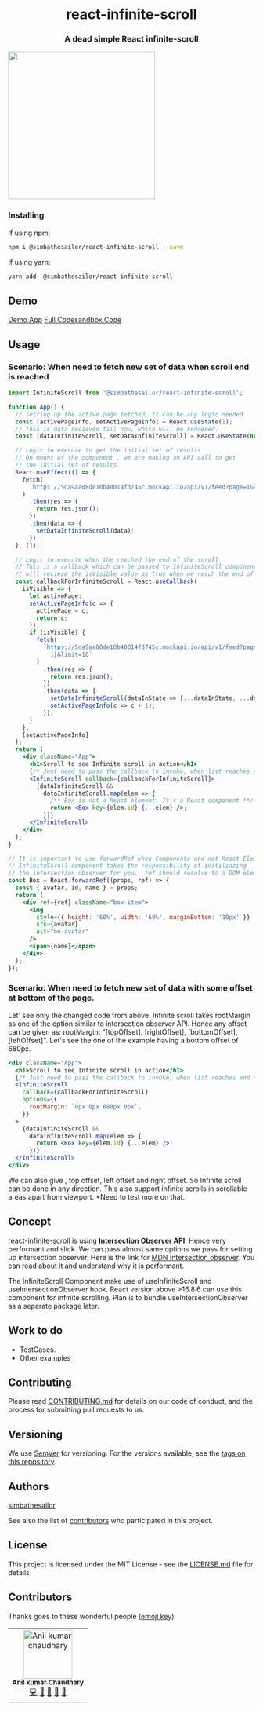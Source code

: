 <div>

<h1  align="center">react-infinite-scroll </h1>

<h3  align="center">A dead simple React infinite-scroll</h3>
<p  align="center">

<img  src="demo-images/demo.gif" width="300"></img>

</p>
</div>

### Installing

If using npm:

```sh
npm i @simbathesailor/react-infinite-scroll --save
```

If using yarn:

```sh
yarn add  @simbathesailor/react-infinite-scroll
```

## Demo

[Demo App](https://7phl3.csb.app/)
[Full Codesandbox Code](https://codesandbox.io/s/useintersectionobserver-7phl3)

## Usage

### Scenario: When need to fetch new set of data when scroll end is reached

```jsx
import InfiniteScroll from '@simbathesailor/react-infinite-scroll';

function App() {
  // setting up the active page fetched, It can be any logic needed
  const [activePageInfo, setActivePageInfo] = React.useState(1);
  // This is data recieved till now, which will be rendered.
  const [dataInfiniteScroll, setDataInfiniteScroll] = React.useState(null);

  // Logic to execute to get the initial set of results
  // On mount of the component , we are making an API call to get
  // the initial set of results.
  React.useEffect(() => {
    fetch(
      `https://5da9aa08de10b40014f3745c.mockapi.io/api/v1/feed?page=1&limit=10`
    )
      .then(res => {
        return res.json();
      })
      .then(data => {
        setDataInfiniteScroll(data);
      });
  }, []);

  // Logic to execute when the reached the end of the scroll
  // This is a callback which can be passed to InfiniteScroll component, The       callback
  // will recieve the isVisible value as true when we reach the end of the scroll.
  const callbackForInfiniteScroll = React.useCallback(
    isVisible => {
      let activePage;
      setActivePageInfo(c => {
        activePage = c;
        return c;
      });
      if (isVisible) {
        fetch(
          `https://5da9aa08de10b40014f3745c.mockapi.io/api/v1/feed?page=${activePage +
            1}&limit=10`
        )
          .then(res => {
            return res.json();
          })
          .then(data => {
            setDataInfiniteScroll(dataInState => [...dataInState, ...data]);
            setActivePageInfo(c => c + 1);
          });
      }
    },
    [setActivePageInfo]
  );
  return (
    <div className="App">
      <h1>Scroll to see Infinite scroll in action</h1>
      {/* Just need to pass the callback to invoke, when list reaches end */}
      <InfiniteScroll callback={callbackForInfiniteScroll}>
        {dataInfiniteScroll &&
          dataInfiniteScroll.map(elem => {
            /** Box is not a React element. It's a React component **/
            return <Box key={elem.id} {...elem} />;
          })}
      </InfiniteScroll>
    </div>
  );
}

// It is important to use forwardRef when Components are not React Elements.
// InfiniteScroll component takes the responsibility of initiliazing
// the intersection observer for you.  ref should resolve to a DOM element
const Box = React.forwardRef((props, ref) => {
  const { avatar, id, name } = props;
  return (
    <div ref={ref} className="box-item">
      <img
        style={{ height: '60%', width: '60%', marginBottom: '10px' }}
        src={avatar}
        alt="no-avatar"
      />
      <span>{name}</span>
    </div>
  );
});
```

### Scenario: When need to fetch new set of data with some offset at bottom of the page.

Let' see only the changed code from above. Infinite scroll takes rootMargin as one of the option similar to intersection observer API. Hence any offset can be given as:
rootMargin: "[topOffset], [rightOffset], [bottomOffset], [leftOffset]". Let's see the one of the example having a bottom offset of 680px.

```jsx
<div className="App">
  <h1>Scroll to see Infinite scroll in action</h1>
  {/* Just need to pass the callback to invoke, when list reaches end */}
  <InfiniteScroll
    callback={callbackForInfiniteScroll}
    options={{
      rootMargin: `0px 0px 680px 0px`,
    }}
  >
    {dataInfiniteScroll &&
      dataInfiniteScroll.map(elem => {
        return <Box key={elem.id} {...elem} />;
      })}
  </InfiniteScroll>
</div>
```

We can also give , top offset, left offset and right offset. So Infinite scroll can be done in any direction. This also support infinite scrolls in scrollable areas apart from viewport. \*Need to test more on that.

## Concept

react-infinite-scroll is using **Intersection Observer API**. Hence very performant and slick. We can pass almost same options we pass for setting up intersection observer. Here is the link for [MDN Intersection observer](https://developer.mozilla.org/en-US/docs/Web/API/Intersection_Observer_API#root-intersection-rectangle). You can read about it and understand why it is performant.

The InfiniteScroll Component make use of useInfiniteScroll and useIntersectionObserver hook. React version above >16.8.6 can use this component for infinite scrolling.
Plan is to bundle useIntersectionObserver as a separate package later.

## Work to do

- TestCases.
- Other examples

## Contributing

Please read [CONTRIBUTING.md](CONTRIBUTING.md) for details on our code of conduct, and the process for submitting pull requests to us.

## Versioning

We use [SemVer](http://semver.org/) for versioning. For the versions available, see the [tags on this repository](https://github.com/your/project/tags).

## Authors

[simbathesailor](https://github.com/simbathesailor)

See also the list of [contributors](https://github.com/your/project/contributors) who participated in this project.

## License

This project is licensed under the MIT License - see the [LICENSE.md](LICENSE.md) file for details

## Contributors

Thanks goes to these wonderful people ([emoji key](https://github.com/all-contributors/all-contributors#emoji-key)):

<table><tr><td  align="center"><a  href="https://github.com/simbathesailor"><img  src="https://avatars2.githubusercontent.com/u/5938110?s=400&u=f94d3ad624faa17c799d7bbd88cf2d2170b26813&v=4"  width="100px;"  alt="Anil kumar chaudhary"/><br /><sub><b>Anil kumar Chaudhary</b></sub></a><br /><a  href="https://github.com/simbathesailor/react-infinite-scroll/commits?author=simbathesailor"  title="Code">💻</a>  <a  href="#ideas-simbathesailor"  title="Ideas, Planning, & Feedback">🤔</a>  <a  href="#design-simbathesailor"  title="Design">🎨</a>  <a  href="https://github.com/simbathesailor/react-infinite-scroll/commits?author=simbathesailor"  title="Documentation">📖</a>  <a  href="https://github.com/simbathesailor/react-infinite-scroll/issues/created_by/simbathesailor"  title="Bug reports">🐛</a></td></tr></table>
